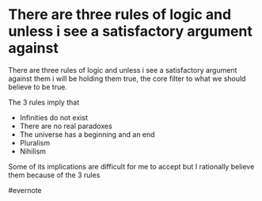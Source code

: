 # There are three rules of logic and unless i see a satisfactory argument against

There are three rules of logic and unless i see a satisfactory argument against them i will be holding them true, the core filter to what we should believe to be true.

The 3 rules imply that

- Infinities do not exist
- There are no real paradoxes
- The universe has a beginning and an end
- Pluralism
- Nihilism

Some of its implications are difficult for me to accept but I rationally believe them because of the 3 rules

\#evernote

